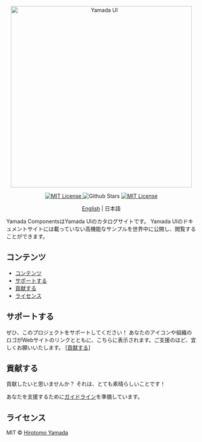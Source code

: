 <p align="center">
  <img src="https://raw.githubusercontent.com/yamada-ui/yamada-ui/main/logo/logo-colored@2x.png" alt="Yamada UI" width="480"/>
</p>

<p align="center">
  <a href="https://github.com/yamada-ui/yamada-component/blob/main/LICENSE">
    <img alt="MIT License" src="https://img.shields.io/github/license/yamada-ui/yamada-components"/>
  </a>
  <img alt="Github Stars" src="https://img.shields.io/github/stars/yamada-ui/yamada-components" />
  <a href="https://discord.gg/H7V5RfEDTR">
    <img alt="MIT License" src="https://img.shields.io/badge/Chat%20on-Discord-%235865f2"/>
  </a>
</p>

<p align='center'>
  <a href='./README.md'>English</a> | 日本語
</p>

Yamada ComponentsはYamada UIのカタログサイトです。
Yamada UIのドキュメントサイトには載っていない高機能なサンプルを世界中に公開し、閲覧することができます。

## コンテンツ

- [コンテンツ](#コンテンツ)
- [サポートする](#サポートする)
- [貢献する](#貢献する)
- [ライセンス](#ライセンス)

## サポートする

ぜひ、このプロジェクトをサポートしてください！ あなたのアイコンや組織のロゴがWebサイトのリンクとともに、こちらに表示されます。ご支援のほど、宜しくお願いいたします。 [[貢献する](https://opencollective.com/yamada-components/contribute)]

## 貢献する

貢献したいと思いませんか？ それは、とても素晴らしいことです！

あなたを支援するために[ガイドライン](./CONTRIBUTING.ja.md)を準備しています。

## ライセンス

MIT © [Hirotomo Yamada](https://github.com/hirotomoyamada)
